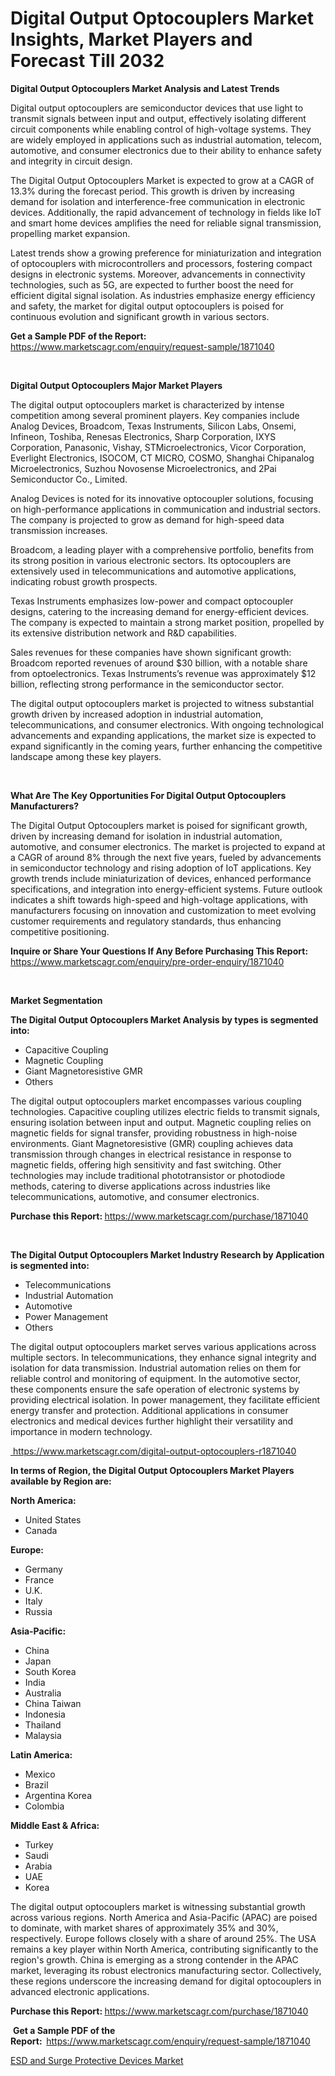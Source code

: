 <p><h1>Digital Output Optocouplers Market Insights, Market Players and Forecast Till 2032</h1></p><p><strong>Digital Output Optocouplers Market Analysis and Latest Trends</strong></p>
<p><p>Digital output optocouplers are semiconductor devices that use light to transmit signals between input and output, effectively isolating different circuit components while enabling control of high-voltage systems. They are widely employed in applications such as industrial automation, telecom, automotive, and consumer electronics due to their ability to enhance safety and integrity in circuit design.</p><p>The Digital Output Optocouplers Market is expected to grow at a CAGR of 13.3% during the forecast period. This growth is driven by increasing demand for isolation and interference-free communication in electronic devices. Additionally, the rapid advancement of technology in fields like IoT and smart home devices amplifies the need for reliable signal transmission, propelling market expansion. </p><p>Latest trends show a growing preference for miniaturization and integration of optocouplers with microcontrollers and processors, fostering compact designs in electronic systems. Moreover, advancements in connectivity technologies, such as 5G, are expected to further boost the need for efficient digital signal isolation. As industries emphasize energy efficiency and safety, the market for digital output optocouplers is poised for continuous evolution and significant growth in various sectors.</p></p>
<p><strong>Get a Sample PDF of the Report:&nbsp;</strong> <a href="https://www.marketscagr.com/enquiry/request-sample/1871040?utm_campaign=1848&utm_medium=2&utm_source=Github&utm_content=ia&utm_term=13022025&utm_id=digital-output-optocouplers">https://www.marketscagr.com/enquiry/request-sample/1871040</a></p>
<p>&nbsp;</p>
<p><strong>Digital Output Optocouplers Major Market Players</strong></p>
<p><p>The digital output optocouplers market is characterized by intense competition among several prominent players. Key companies include Analog Devices, Broadcom, Texas Instruments, Silicon Labs, Onsemi, Infineon, Toshiba, Renesas Electronics, Sharp Corporation, IXYS Corporation, Panasonic, Vishay, STMicroelectronics, Vicor Corporation, Everlight Electronics, ISOCOM, CT MICRO, COSMO, Shanghai Chipanalog Microelectronics, Suzhou Novosense Microelectronics, and 2Pai Semiconductor Co., Limited.</p><p>Analog Devices is noted for its innovative optocoupler solutions, focusing on high-performance applications in communication and industrial sectors. The company is projected to grow as demand for high-speed data transmission increases.</p><p>Broadcom, a leading player with a comprehensive portfolio, benefits from its strong position in various electronic sectors. Its optocouplers are extensively used in telecommunications and automotive applications, indicating robust growth prospects.</p><p>Texas Instruments emphasizes low-power and compact optocoupler designs, catering to the increasing demand for energy-efficient devices. The company is expected to maintain a strong market position, propelled by its extensive distribution network and R&D capabilities.</p><p>Sales revenues for these companies have shown significant growth: Broadcom reported revenues of around $30 billion, with a notable share from optoelectronics. Texas Instruments’s revenue was approximately $12 billion, reflecting strong performance in the semiconductor sector.</p><p>The digital output optocouplers market is projected to witness substantial growth driven by increased adoption in industrial automation, telecommunications, and consumer electronics. With ongoing technological advancements and expanding applications, the market size is expected to expand significantly in the coming years, further enhancing the competitive landscape among these key players.</p></p>
<p>&nbsp;</p>
<p><strong>What Are The Key Opportunities For Digital Output Optocouplers Manufacturers?</strong></p>
<p><p>The Digital Output Optocouplers market is poised for significant growth, driven by increasing demand for isolation in industrial automation, automotive, and consumer electronics. The market is projected to expand at a CAGR of around 8% through the next five years, fueled by advancements in semiconductor technology and rising adoption of IoT applications. Key growth trends include miniaturization of devices, enhanced performance specifications, and integration into energy-efficient systems. Future outlook indicates a shift towards high-speed and high-voltage applications, with manufacturers focusing on innovation and customization to meet evolving customer requirements and regulatory standards, thus enhancing competitive positioning.</p></p>
<p><strong>Inquire or Share Your Questions If Any Before Purchasing This Report:</strong> <a href="https://www.marketscagr.com/enquiry/pre-order-enquiry/1871040?utm_campaign=1848&utm_medium=2&utm_source=Github&utm_content=ia&utm_term=13022025&utm_id=digital-output-optocouplers">https://www.marketscagr.com/enquiry/pre-order-enquiry/1871040</a></p>
<p>&nbsp;</p>
<p><strong>Market Segmentation</strong></p>
<p><strong>The Digital Output Optocouplers Market Analysis by types is segmented into:</strong></p>
<p><ul><li>Capacitive Coupling</li><li>Magnetic Coupling</li><li>Giant Magnetoresistive GMR</li><li>Others</li></ul></p>
<p><p>The digital output optocouplers market encompasses various coupling technologies. Capacitive coupling utilizes electric fields to transmit signals, ensuring isolation between input and output. Magnetic coupling relies on magnetic fields for signal transfer, providing robustness in high-noise environments. Giant Magnetoresistive (GMR) coupling achieves data transmission through changes in electrical resistance in response to magnetic fields, offering high sensitivity and fast switching. Other technologies may include traditional phototransistor or photodiode methods, catering to diverse applications across industries like telecommunications, automotive, and consumer electronics.</p></p>
<p><strong>Purchase this Report:&nbsp;</strong><a href="https://www.marketscagr.com/purchase/1871040?utm_campaign=1848&utm_medium=2&utm_source=Github&utm_content=ia&utm_term=13022025&utm_id=digital-output-optocouplers">https://www.marketscagr.com/purchase/1871040</a></p>
<p>&nbsp;</p>
<p><strong>The Digital Output Optocouplers Market Industry Research by Application is segmented into:</strong></p>
<p><ul><li>Telecommunications</li><li>Industrial Automation</li><li>Automotive</li><li>Power Management</li><li>Others</li></ul></p>
<p><p>The digital output optocouplers market serves various applications across multiple sectors. In telecommunications, they enhance signal integrity and isolation for data transmission. Industrial automation relies on them for reliable control and monitoring of equipment. In the automotive sector, these components ensure the safe operation of electronic systems by providing electrical isolation. In power management, they facilitate efficient energy transfer and protection. Additional applications in consumer electronics and medical devices further highlight their versatility and importance in modern technology.</p></p>
<p><a href="https://www.marketscagr.com/digital-output-optocouplers-r1871040?utm_campaign=1848&utm_medium=2&utm_source=Github&utm_content=ia&utm_term=13022025&utm_id=digital-output-optocouplers">&nbsp;https://www.marketscagr.com/digital-output-optocouplers-r1871040</a></p>
<p><strong>In terms of Region, the Digital Output Optocouplers Market Players available by Region are:</strong></p>
<p>
    <p> <strong> North America: </strong>
        <ul>
            <li>United States</li>
            <li>Canada</li>
        </ul>
        </p> 
    <p> <strong> Europe: </strong>
        <ul>
            <li>Germany</li>
            <li>France</li>
            <li>U.K.</li>
            <li>Italy</li>
            <li>Russia</li>
        </ul>
        </p> 
    <p> <strong> Asia-Pacific: </strong>
        <ul>
            <li>China</li>
            <li>Japan</li>
            <li>South Korea</li>
            <li>India</li>
            <li>Australia</li>
            <li>China Taiwan</li>
            <li>Indonesia</li>
            <li>Thailand</li>
            <li>Malaysia</li>
        </ul>
        </p> 
    <p> <strong> Latin America: </strong>
        <ul>
            <li>Mexico</li>
            <li>Brazil</li>
            <li>Argentina Korea</li>
            <li>Colombia</li>
        </ul>
        </p> 
    <p> <strong> Middle East & Africa: </strong>
        <ul>
            <li>Turkey</li>
            <li>Saudi</li>
            <li>Arabia</li>
            <li>UAE</li>
            <li>Korea</li>
        </ul>
    </p>
    </p>
<p><p>The digital output optocouplers market is witnessing substantial growth across various regions. North America and Asia-Pacific (APAC) are poised to dominate, with market shares of approximately 35% and 30%, respectively. Europe follows closely with a share of around 25%. The USA remains a key player within North America, contributing significantly to the region's growth. China is emerging as a strong contender in the APAC market, leveraging its robust electronics manufacturing sector. Collectively, these regions underscore the increasing demand for digital optocouplers in advanced electronic applications.</p></p>
<p><strong>Purchase this Report: </strong><a href="https://www.marketscagr.com/purchase/1871040?utm_campaign=1848&utm_medium=2&utm_source=Github&utm_content=ia&utm_term=13022025&utm_id=digital-output-optocouplers">https://www.marketscagr.com/purchase/1871040</a></p>
<p>&nbsp;<strong>Get a Sample PDF of the Report:&nbsp;&nbsp;</strong><a href="https://www.marketscagr.com/enquiry/request-sample/1871040?utm_campaign=1848&utm_medium=2&utm_source=Github&utm_content=ia&utm_term=13022025&utm_id=digital-output-optocouplers">https://www.marketscagr.com/enquiry/request-sample/1871040</a></p>
<p><strong></strong></p>
<p><p><a href="https://github.com/marloy8/Market-Research-Report-List-7/blob/main/esd-and-surge-protective-devices-market.md?utm_campaign=1848&utm_medium=2&utm_source=Github&utm_content=ia&utm_term=13022025&utm_id=digital-output-optocouplers">ESD and Surge Protective Devices Market</a></p></p>